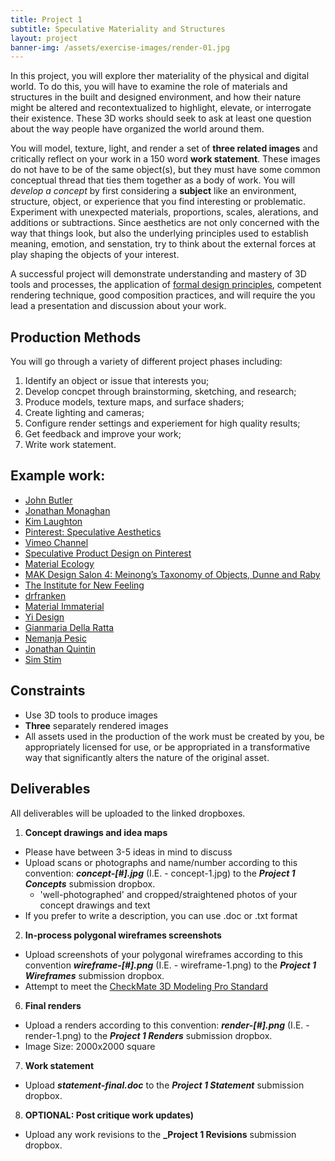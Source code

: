 ```yaml
---
title: Project 1
subtitle: Speculative Materiality and Structures
layout: project
banner-img: /assets/exercise-images/render-01.jpg
---
```


In this project, you will explore ther materiality of the physical and digital world. To do this, you will have to examine the role of materials and structures in the built and designed environment, and how their nature might be altered and recontextualized to highlight, elevate, or interrogate their existence. These 3D works should seek to ask at least one question about the way people have organized the world around them.

You will model, texture, light, and render a set of **three related images** and critically reflect on your work in a 150 word **work statement**. These images do not have to be of the same object(s), but they must have some common conceptual thread that ties them together as a body of work. You will _develop a concept_ by first considering a **subject** like an environment, structure, object, or experience that you find interesting or problematic. Experiment with unexpected materials, proportions, scales, alerations, and additions or subtractions. Since aesthetics are not only concerned with the way that things look, but also the underlying principles used to establish meaning, emotion, and senstation, try to think about the external forces at play shaping the objects of your interest.

A successful project will demonstrate understanding and mastery of 3D tools and processes, the application of [formal design principles](http://www.getty.edu/education/teachers/building_lessons/principles_design.pdf), competent rendering technique, good composition practices, and will require the you lead a presentation and discussion about your work.

## Production Methods
You will go through a variety of different project phases including:

  1. Identify an object or issue that interests you;
  2. Develop concpet through brainstorming, sketching, and research;
  3. Produce models, texture maps, and surface shaders;
  4. Create lighting and cameras;
  6. Configure render settings and experiement for high quality results;
  7. Get feedback and improve your work;
  8. Write work statement.

## Example work:

- [John Butler](https://vimeo.com/user3946359)
- [Jonathan Monaghan](http://jonmonaghan.com/work/)
- [Kim Laughton](http://kimlaughton.tumblr.com/)
- [Pinterest: Speculative Aesthetics](https://www.pinterest.com/cedwardes/so-is-this-speculative-aesthetics/?lp=true)
- [Vimeo Channel](https://vimeo.com/groups/designfictions)
- [Speculative Product Design on Pinterest](https://www.pinterest.com/visualbloke/speculative-design/)
- [Material Ecology](http://www.materialecology.com/projects.html)
- [MAK Design Salon 4: Meinong’s Taxonomy of Objects, Dunne and Raby](https://vimeo.com/133160620)
- [The Institute for New Feeling](http://www.maakemagazine.com/nina-sarnelle)
- [drfranken](https://www.behance.net/drfranken)
- [Material Immaterial](https://www.behance.net/materialimmaterial/)
- [Yi Design](https://www.behance.net/YiDesign)
- [Gianmaria Della Ratta](https://www.behance.net/gianmariadr)
- [Nemanja Pesic](https://www.behance.net/nemanjapesic)
- [Jonathan Quintin](https://www.behance.net/JonathanQuintin)
- [Sim Stim](https://www.zeitguised.com/sim-stim)

## Constraints
- Use 3D tools to produce images
- **Three** separately rendered images
- All assets used in the production of the work must be created by you, be appropriately licensed for use, or be appropriated in a transformative way that significantly alters the nature of the original asset.


## Deliverables
All deliverables will be uploaded to the linked dropboxes.

1. **Concept drawings and idea maps** 
  - Please have between 3-5 ideas in mind to discuss
  - Upload scans or photographs and name/number according to this convention: **_concept-[#].jpg_** (I.E. - concept-1.jpg) to the **_Project 1 Concepts_** submission dropbox.
     - 'well-photographed' and cropped/straightened photos of your concept drawings and text
  - If you prefer to write a description, you can use .doc or .txt format
2. **In-process polygonal wireframes screenshots**
  - Upload screenshots of your polygonal wireframes according to this convention **_wireframe-[#].png_** (I.E. - wireframe-1.png) to the **_Project 1 Wireframes_** submission dropbox.
  - Attempt to meet the [CheckMate 3D Modeling Pro Standard](https://www.turbosquid.com/CheckMate)
6. **Final renders**
  - Upload a renders according to this convention: **_render-[#].png_** (I.E. - render-1.png) to the **_Project 1 Renders_** submission dropbox.
  - Image Size: 2000x2000 square
7. **Work statement**
  - Upload **_statement-final.doc_** to the **_Project 1 Statement_** submission dropbox.
8. **OPTIONAL: Post critique work updates)**
  - Upload any work revisions to the **_Project 1 Revisions** submission dropbox.